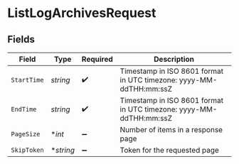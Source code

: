# ListLogArchivesRequest


## Fields

| Field                                                              | Type                                                               | Required                                                           | Description                                                        |
| ------------------------------------------------------------------ | ------------------------------------------------------------------ | ------------------------------------------------------------------ | ------------------------------------------------------------------ |
| `StartTime`                                                        | *string*                                                           | :heavy_check_mark:                                                 | Timestamp in ISO 8601 format in UTC timezone: yyyy-MM-ddTHH:mm:ssZ |
| `EndTime`                                                          | *string*                                                           | :heavy_check_mark:                                                 | Timestamp in ISO 8601 format in UTC timezone: yyyy-MM-ddTHH:mm:ssZ |
| `PageSize`                                                         | **int*                                                             | :heavy_minus_sign:                                                 | Number of items in a response page                                 |
| `SkipToken`                                                        | **string*                                                          | :heavy_minus_sign:                                                 | Token for the requested page                                       |